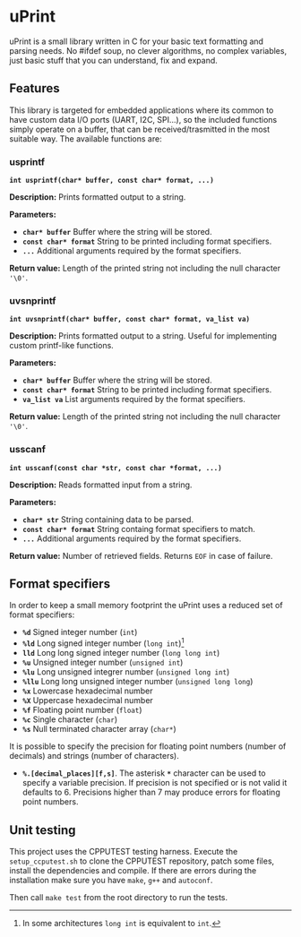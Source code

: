 # uPrint

uPrint is a small library written in C for your basic text formatting and parsing needs.
No #ifdef soup, no clever algorithms, no complex variables, just basic stuff that you can understand, fix and expand.

## Features

This library is targeted for embedded applications where its common to have custom data I/O ports (UART, I2C, SPI...), so the included functions simply operate on a buffer, that can be received/trasmitted in the most suitable way. The available functions are:

### usprintf

**`int usprintf(char* buffer, const char* format, ...)`**

**Description:**
Prints formatted output to a string.

**Parameters:**
* **`char* buffer`** Buffer where the string will be stored.
* **`const char* format`** String to be printed including format specifiers.
* **`...`** Additional arguments required by the format specifiers.

**Return value:**
Length of the printed string not including the null character `'\0'`.

### uvsnprintf

**`int uvsnprintf(char* buffer, const char* format, va_list va)`**

**Description:**
Prints formatted output to a string. Useful for implementing custom printf-like functions.

**Parameters:**
* **`char* buffer`** Buffer where the string will be stored.
* **`const char* format`** String to be printed including format specifiers.
* **`va_list va`** List arguments required by the format specifiers.

**Return value:**
Length of the printed string not including the null character `'\0'`.

### usscanf
**`int usscanf(const char *str, const char *format, ...)`**

**Description:**
Reads formatted input from a string.

**Parameters:**
* **`char* str`** String containing data to be parsed.
* **`const char* format`** String containg format specifiers to match.
* **`...`** Additional arguments required by the format specifiers.

**Return value:**
Number of retrieved fields. Returns `EOF` in case of failure.

## Format specifiers
In order to keep a small memory footprint the uPrint uses a reduced set of format specifiers:

* **`%d`** Signed integer number (`int`)
* **`%ld`** Long signed integer number (`long int`)[^1]
* **`lld`** Long long signed integer number  (`long long int`)
* **`%u`** Unsigned integer number (`unsigned int`)
* **`%lu`** Long unsigned integrer number (`unsigned long int`)
* **`%llu`** Long long unsigned integer number (`unsigned long long`)
* **`%x`** Lowercase hexadecimal number
* **`%X`** Uppercase hexadecimal number
* **`%f`** Floating point number (`float`)
* **`%c`** Single character (`char`)
* **`%s`** Null terminated character array (`char*`)

It is possible to specify the precision for floating point numbers (number of decimals) and strings (number of characters).
* **`%.[decimal_places][f,s]`**. The asterisk **`*`** character can be used to specify a variable precision. If precision is not specified or is not valid it defaults to 6. Precisions higher than 7 may produce errors for floating point numbers.

[^1]: In some architectures `long int` is equivalent to `int`.

## Unit testing
This project uses the CPPUTEST testing harness. Execute the `setup_ccputest.sh` to clone the CPPUTEST repository, patch some files, install the dependencies and compile. If there are errors during the installation make sure you have `make`, `g++` and `autoconf`.

Then call `make test` from the root directory to run the tests.